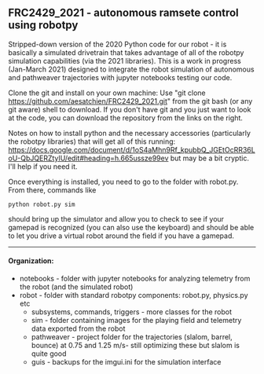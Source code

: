 ## FRC2429_2021 - autonomous ramsete control using robotpy

Stripped-down version of the 2020 Python code for our robot - it is basically a simulated drivetrain that takes advantage of all of the robotpy simulation capabilities (via the 2021 libraries).  This is a work in progress (Jan-March 2021) designed to integrate the robot simulation of autonomous and pathweaver trajectories with jupyter notebooks testing our code. 

Clone the git and install on your own machine:
Use "git clone https://github.com/aesatchien/FRC2429_2021.git" from the git bash (or any git aware) shell to download.
If you don't have git and you just want to look at the code, you can download the repository from the links on the right.

Notes on how to install python and the necessary accessories (particularly the robotpy libraries) that will get all of this running:
https://docs.google.com/document/d/1oS4aMhn9Rf_kpubbQ_JGEtOcRR36LoU-QbJQERZtyIU/edit#heading=h.665ussze99ev but may be a bit cryptic.  I'll help if you need it.

Once everything is installed, you need to go to the folder with robot.py.  From there, commands like

```python robot.py sim```

should bring up the simulator and allow you to check to see if your gamepad is recognized (you can also use the keyboard) and should be able to let you drive a virtual robot around the field if you have a gamepad. 

---
#### Organization:
* notebooks - folder with jupyter notebooks for analyzing telemetry from the robot (and the simulated robot)
* robot - folder with standard robotpy components: robot.py, physics.py etc
  * subsystems, commands, triggers - more classes for the robot
  * sim - folder containing images for the playing field and telemetry data exported from the robot
  * pathweaver - project folder for the trajectories (slalom, barrel, bounce) at 0.75 and 1.25 m/s- still optimizing these but slalom is quite good
  * guis - backups for the imgui.ini for the simulation interface
  
